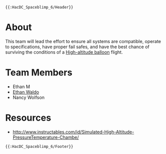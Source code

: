 ```{=mediawiki}
{{:HacDC_Spaceblimp_6/Header}}
```
# About

This team will lead the effort to ensure all systems are compatible,
operate to specifications, have proper fail safes, and have the best
chance of surviving the conditions of a [High-altitude
balloon](https://en.wikipedia.org/wiki/High-altitude_balloon) flight.

# Team Members

-   Ethan M
-   [Ethan Waldo](User:Ewaldo)
-   Nancy Wolfson

# Resources

-   <http://www.instructables.com/id/Simulated-High-Altitude-PressureTemperature-Chambe/>

```{=mediawiki}
{{:HacDC_Spaceblimp_6/Footer}}
```

